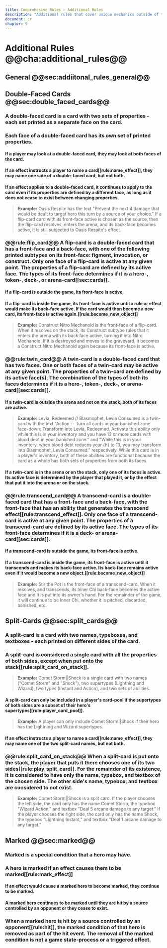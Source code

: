 ```yaml
---
title: Comprehesive Rules – Additional Rules
description: "Additional rules that cover unique mechanics outside of the general rules."
document: cr
chapter: 9
---
```


# Additional Rules @@cha:additional_rules@@



## General @@sec:addiitonal_rules_general@@



## Double-Faced Cards @@sec:double_faced_cards@@


### A double-faced card is a card with two sets of properties - each set printed as a separate face on the card.


### Each face of a double-faced card has its own set of printed properties.

#### If a player may look at a double-faced card, they may look at both faces of the card.

#### If an effect instructs a player to name a card[[rule:name_effect]], they may name one side of a double-faced card, but not both.

#### If an effect applies to a double-faced card, it continues to apply to the card even if its properties are defined by a different face, as long as it does not cease to exist between changing properties.

> **Example:** Oasis Respite has the text "Prevent the next 4 damage that would be dealt to target hero this turn by a source of your choice." If a flip-card card with its front-face active is chosen as the source, then the flip-card resolves, enters the arena, and its back-face becomes active, it is still subjected to Oasis Respite's effect.


### @@rule:flip_card@@ A flip-card is a double-faced card that has a front-face and a back-face, with one of the following printed subtypes on its front-face: figment, invocation, or construct. Only one face of a flip-card is active at any given point. The properties of a flip-card are defined by its active face. The types of its front-face determines if it is a hero-, token-, deck-, or arena-card[[sec:cards]].

#### If a flip-card is outside the game, its front-face is active.

#### If a flip-card is inside the game, its front-face is active until a rule or effect would make its back-face active. If the card would then become a new card, its front-face is active again.[[rule:become_new_object]]

> **Example:** Construct Nitro Mechanoid is the front-face of a flip-card. When it resolves on the stack, its Construct subtype rules that it enters the arena with its back face active, turning it into Nitro Mechanoid. If it is destroyed and moves to the graveyard, it becomes a Construct Nitro Mechanoid again because its front-face is active.


### @@rule:twin_card@@ A twin-card is a double-faced card that has two faces. One or both faces of a twin-card may be active at any given point. The properties of a twin-card are defined by its active face(s). The combination of the types of both its faces determines if it is a hero-, token-, deck-, or arena-card[[sec:cards]].

#### If a twin-card is outside the arena and not on the stack, both of its faces are active.

> **Example:** Levia, Redeemed // Blasmophet, Levia Consumed is a twin-card with the text "Action -- Turn all cards in your banished zone face-down: Transform into Levia, Redeemed. Activate this ability only while this is in your inventory and you have 13 or more cards with blood debt in your banished zone." and "While this is in your inventory, when blood debt reduces your \{h\} to 13, you may transform into Blasmophet, Levia Consumed." respectively. While this card is in a player's inventory, both of these abilities are functional because the card as a whole has both sets of properties from both its faces.

#### If a twin-card is in the arena or on the stack, only one of its faces is active. Its active face is determined by the player that played it, or by the effect that put it into the arena or on the stack.


### @@rule:transcend_card@@ A transcend-card is a double-faced card that has a front-face and a back-face, with the front-face that has an ability that generates the transcend effect[[rule:transcend_effect]]. Only one face of a transcend-card is active at any given point. The properties of a transcend-card are defined by its active face. The types of its front-face determines if it is a deck- or arena-card[[sec:cards]].

#### If a transcend-card is outside the game, its front-face is active.

#### If a transcend-card is inside the game, its front-face is active until it transcends and makes its back-face active. Its back-face remains active even if it would become a new object.[[rule:become_new_object]]

> **Example:** Stir the Pot is the front-face of a transcend-card. When it resolves, and transcends, its Inner Chi back-face becomes the active face and it is put into its owner's hand. For the remainder of the game, it will continue to be Inner Chi, whether it is pitched, discarded, banished, etc.



## Split-Cards @@sec:split_cards@@


### A split-card is a card with two names, typeboxes, and textboxes - each printed on different sides of the card.


### A split-card is considered a single card with all the properties of both sides, except when put onto the stack[[rule:split_card_on_stack]].

> **Example:** Comet Storm||Shock is a single card with two names ("Comet Storm" and "Shock"), two supertypes (Lightning and Wizard), two types (Instant and Action), and two sets of abilities.

#### A split-card can only be included in a player's card-pool if the supertypes of both sides are a subset of their hero's supertypes[[rule:player_card_pool]].

> **Example:** A player can only include Comet Storm||Shock if their hero has the Lightning and Wizard supertypes.

#### If an effect instructs a player to name a card[[rule:name_effect]], they may name one of the two split-card names, but not both.


### @@rule:split_card_on_stack@@ When a split-card is put onto the stack, the player that puts it there chooses one of its two sides[[rule:play_split_card]]. For the remainder of its existence, it is considered to have only the name, typebox, and textbox of the chosen side. The other side's name, typebox, and textbox are considered to not exist.

> **Example:** Comet Storm||Shock is a split card. If the player chooses the left side, the card only has the name Comet Storm, the typebox "Wizard Action," and textbox "Deal 5 arcane damage to any target." If the player chooses the right side, the card only has the name Shock, the typebox "Lightning Instant," and textbox "Deal 1 arcane damage to any target."



## Marked @@sec:marked@@


### Marked is a special condition that a hero may have.


### A hero is marked if an effect causes them to be marked[[rule:mark_effect]]

#### If an effect would cause a marked hero to become marked, they continue to be marked.

#### A marked hero continues to be marked until they are hit by a source controlled by an opponent or they cease to exist.


### When a marked hero is hit by a source controlled by an opponent[[rule:hit]], the marked condition of that hero is removed as part of the hit event. The removal of the marked condition is not a game state-process or a triggered effect.
